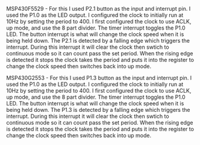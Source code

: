 MSP430F5529 - For this I used P2.1 button as the input and interrupt pin. I used the P1.0 as the LED output. I configured the clock to initially run at 10Hz by setting the period to 400. I first configured the clock to use ACLK, up mode, and use the 8 part divider. The timer interrupt toggles the P1.0 LED. The button interrupt is what will change the clock speed when it is being held down. The P2.1 is detected by a falling edge which triggers the interrupt. During this interrupt it will clear the clock then swtich to continuous mode so it can count pass the set period. When the rising edge is detected it stops the clock takes the period and puts it into the register to change the clock speed then switches back into up mode.  

MSP430G2553 - For this I used P1.3 button as the input and interrupt pin. I used the P1.0 as the LED output. I configured the clock to initially run at 10Hz by setting the period to 400. I first configured the clock to use ACLK, up mode, and use the 8 part divider. The timer interrupt toggles the P1.0 LED. The button interrupt is what will change the clock speed when it is being held down. The P1.3 is detected by a falling edge which triggers the interrupt. During this interrupt it will clear the clock then swtich to continuous mode so it can count pass the set period. When the rising edge is detected it stops the clock takes the period and puts it into the register to change the clock speed then switches back into up mode.
